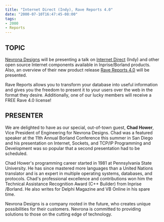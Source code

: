 ```yaml
---
title: "Internet Direct (Indy), Rave Reports 4.0"
date: "2000-07-10T16:47:45-08:00"
tags:
- 2000
- Reports
---
```

## TOPIC ##

[Nevrona Designs](http://www.nevrona.com) will be presenting a talk on [Internet Direct](http://www.nevrona.com/index-winshoes.html) (Indy) and other open source Internet components available in Inprise/Borland products. Also, an overview of their new product release [Rave Reports 4.0](http://www.nevrona.com/index-rppro.html) will be presented.

Rave Reports allows you to transform your database into useful information and gives you the freedom to present it to your users over the web in the format they desire. Additionally, one of our lucky members will receive a FREE Rave 4.0 license!

## PRESENTER ##

We are delighted to have as our special, out-of-town guest, **Chad Hower**, Vice President of Engineering for Nevrona Designs. Chad was a featured speaker at the 11th Annual Borland Conference this summer in San Diego and his presentation on Internet, Sockets, and TCP/IP Programming and Development was so popular that a second presentation had to be scheduled.

Chad Hower's programming career started in 1981 at Pennsylvania State University. He has since mastered more languages than a United Nations translator and is an expert 
in multiple operating systems, databases, and protocols. Chad's professional excellence and contributions won him the Technical Assistance Recognition Award (C++ Builder) 
from Inprise /Borland. He also writes for Delphi Magazine and VB Online in his spare time.

Nevrona Designs is a company rooted in the future, who creates unique possibilities for their customers. Nevrona is committed to providing solutions to those on the cutting 
edge of technology.
